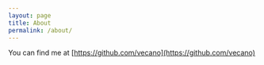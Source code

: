 ```yaml
---
layout: page
title: About
permalink: /about/
---
```


You can find me at [https://github.com/vecano](https://github.com/vecano)
